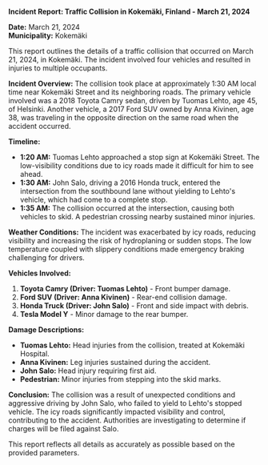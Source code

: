 

**Incident Report: Traffic Collision in Kokemäki, Finland - March 21, 2024**

**Date:** March 21, 2024  
**Municipality:** Kokemäki  

This report outlines the details of a traffic collision that occurred on March 21, 2024, in Kokemäki. The incident involved four vehicles and resulted in injuries to multiple occupants.

**Incident Overview:**
The collision took place at approximately 1:30 AM local time near Kokemäki Street and its neighboring roads. The primary vehicle involved was a 2018 Toyota Camry sedan, driven by Tuomas Lehto, age 45, of Helsinki. Another vehicle, a 2017 Ford SUV owned by Anna Kivinen, age 38, was traveling in the opposite direction on the same road when the accident occurred.

**Timeline:**
- **1:20 AM:** Tuomas Lehto approached a stop sign at Kokemäki Street. The low-visibility conditions due to icy roads made it difficult for him to see ahead.
- **1:30 AM:** John Salo, driving a 2016 Honda truck, entered the intersection from the southbound lane without yielding to Lehto's vehicle, which had come to a complete stop.
- **1:35 AM:** The collision occurred at the intersection, causing both vehicles to skid. A pedestrian crossing nearby sustained minor injuries.

**Weather Conditions:**
The incident was exacerbated by icy roads, reducing visibility and increasing the risk of hydroplaning or sudden stops. The low temperature coupled with slippery conditions made emergency braking challenging for drivers.

**Vehicles Involved:**
1. **Toyota Camry (Driver: Tuomas Lehto)** - Front bumper damage.
2. **Ford SUV (Driver: Anna Kivinen)** - Rear-end collision damage.
3. **Honda Truck (Driver: John Salo)** - Front and side impact with debris.
4. **Tesla Model Y** - Minor damage to the rear bumper.

**Damage Descriptions:**
- **Tuomas Lehto:** Head injuries from the collision, treated at Kokemäki Hospital.
- **Anna Kivinen:** Leg injuries sustained during the accident.
- **John Salo:** Head injury requiring first aid.
- **Pedestrian:** Minor injuries from stepping into the skid marks.

**Conclusion:**
The collision was a result of unexpected conditions and aggressive driving by John Salo, who failed to yield to Lehto's stopped vehicle. The icy roads significantly impacted visibility and control, contributing to the accident. Authorities are investigating to determine if charges will be filed against Salo.

This report reflects all details as accurately as possible based on the provided parameters.